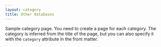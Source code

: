 ```yaml
---
layout: category
title: Other databases
---
```


Sample category page. You need to create a page for each category.
The category is inferred from the title of the page, but you can also
specify it with the `category` attribute in the front matter.
